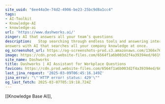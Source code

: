 ```yaml
---
site_uuid: "6ee44a3e-74d2-4906-be23-25bc9d8a1cc4"
tags:
- AI-Toolkit
- Knowledge-AI
- knowledge-ai
url: 'https://www.dashworks.ai/'
zinger: AI that answers all your team’s questions
description:   Stop searching through endless tools and answering internal FAQs. Get instant
answers with AI that searches all your company knowledge at once.
og_screenshot_url: https://og-screenshots-prod.s3.amazonaws.com/1366x768/80/false/7793a8bc2aea3743c7ac020c22e8e47af3c64d74e27500f913ecfa5cfc273eb0.jpeg
image: https://cdn.prod.website-files.com/6564f1a6b003d2f4a39394ed/66199c50193eddf2d2d84709_Dashworks-Open-Graph-Apr-2024.png
site_name: Dashworks
title: Dashworks | AI Assistant for Workplace Questions
favicon: https://cdn.prod.website-files.com/6564f1a6b003d2f4a39394ed/66203ddedd2cf71644d14c0c_fav.svg
last_jina_request: '2025-03-09T06:45:16.149Z'
jina_error: "\"'HTTP error! status: 429'\""
og_last_fetch: 2025-03-07T05:19:18.724Z
---
```


[[Knowledge Base AI]], 
